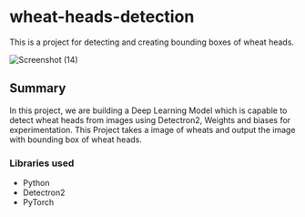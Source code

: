 # wheat-heads-detection
This is a project for detecting and creating bounding boxes of wheat heads.

![Screenshot (14)](https://user-images.githubusercontent.com/54503215/102714388-398e1b80-42f4-11eb-8ad4-2cdb10a383e5.png)

## Summary
In this project, we are building a Deep Learning Model which is capable to detect wheat heads from images using Detectron2, Weights and biases for experimentation. This Project takes a image of wheats and output the image with bounding box of wheat heads.

### Libraries used
* Python
* Detectron2
* PyTorch
